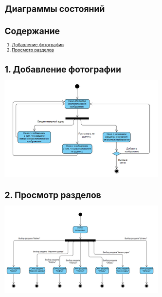 # Диаграммы состояний

# Содержание
1. [Добавление фотографии](#1)  
2. [Просмотр разделов](#2)

<a name="1"/>

# 1. Добавление фотографии 
![Добавление фотографии](https://github.com/widbnudb/MyClothes/blob/master/Images/State_1.png)

<a name="2"/>

# 2. Просмотр разделов
![Просмотр разделов](https://github.com/widbnudb/MyClothes/blob/master/Images/State_2.png)
